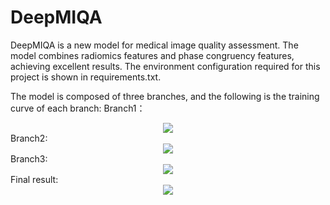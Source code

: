 # DeepMIQA
DeepMIQA is a new model for medical image quality assessment. The model combines radiomics features and phase congruency features, achieving excellent results. The environment configuration required for this project is shown in requirements.txt.

The model is composed of three branches, and the following is the training curve of each branch:
Branch1：
<div align="center">
  <img src="https://github.com/zjy-0108/DeepMIQA/edit/main/pic/zj.png">
</div>
Branch2:
<div align="center">
  <img src="https://github.com/zjy-0108/DeepMIQA/edit/main/pic/yxzx.png">
</div>
Branch3:
<div align="center">
  <img src="https://github.com/zjy-0108/DeepMIQA/edit/main/pic/xw.png">
</div>
Final result:
<div align="center">
  <img src="https://github.com/zjy-0108/DeepMIQA/edit/main/pic/unit.png">
</div>

